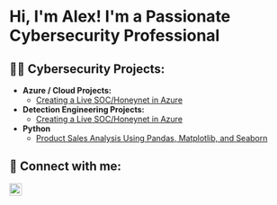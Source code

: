 <h1>Hi, I'm Alex! I'm a Passionate Cybersecurity Professional </h1>

<h2>👨‍💻 Cybersecurity Projects:</h2>

- <b>Azure / Cloud Projects: </b>
  - [Creating a Live SOC/Honeynet in Azure](https://github.com/latchkeylex/Cloud-SOC)
- <b>Detection Engineering Projects: </b>
  - [Creating a Live SOC/Honeynet in Azure](https://github.com/latchkeylex/Cloud-SOC)
- <b>Python</b>
  - [Product Sales Analysis Using Pandas, Matplotlib, and Seaborn](https://github.com/latchkeylex/adidas)

<h2> 🤳 Connect with me:</h2>

[<img align="left" alt="JoshMadakor | LinkedIn" width="22px" src="https://cdn.jsdelivr.net/npm/simple-icons@v3/icons/linkedin.svg" />][linkedin]

[linkedin]: https://linkedin.com/in/alexanderpoubouridis

<!--
**joshmadakor1/joshmadakor1** is a ✨ _special_ ✨ repository because its `README.md` (this file) appears on your GitHub profile.

Here are some ideas to get you started:

- 🔭 I’m currently working on ...
- 🌱 I’m currently learning ...
- 👯 I’m looking to collaborate on ...
- 🤔 I’m looking for help with ...
- 💬 Ask me about ...
- 📫 How to reach me: ...
- 😄 Pronouns: ...
- ⚡ Fun fact: ...
-->

